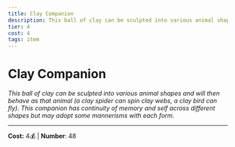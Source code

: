 ```yaml
---
title: Clay Companion
description: This ball of clay can be sculpted into various animal shapes and will then behave as that animal (a clay spider can spin clay webs, a clay bird can fly). This companion has continuity of memory and self across different shapes but may adopt some mannerisms with each form.
tier: 4
cost: 4
tags: item
---
```

# Clay Companion

_This ball of clay can be sculpted into various animal shapes and will then behave as that animal (a clay spider can spin clay webs, a clay bird can fly). This companion has continuity of memory and self across different shapes but may adopt some mannerisms with each form._

___
**Cost:** 4💰 | **Number**: 48
